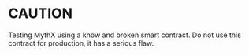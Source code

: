 # CAUTION

Testing MythX using a know and broken smart contract. Do not use this contract for production, it has a serious flaw.